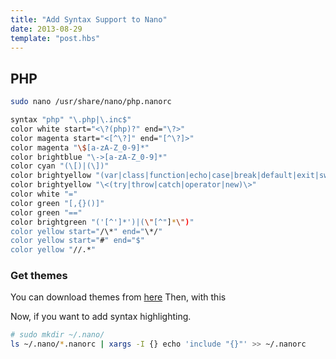```yaml
---
title: "Add Syntax Support to Nano"
date: 2013-08-29
template: "post.hbs"
---
```


## PHP

```bash
sudo nano /usr/share/nano/php.nanorc
```

```bash
syntax "php" "\.php|\.inc$"
color white start="<\?(php)?" end="\?>"
color magenta start="<[^\?]" end="[^\?]>"
color magenta "\$[a-zA-Z_0-9]*"
color brightblue "\->[a-zA-Z_0-9]*"
color cyan "(\[)|(\])"
color brightyellow "(var|class|function|echo|case|break|default|exit|switch|if|else|elseif|@|while|return|public|private|proteted|static)\s"
color brightyellow "\<(try|throw|catch|operator|new)\>"
color white "="
color green "[,{}()]"
color green "=="
color brightgreen "('[^']*')|(\"[^"]*\")"
color yellow start="/\*" end="\*/"
color yellow start="#" end="$"
color yellow "//.*"
```

### Get themes
You can download themes from [here](https://github.com/scopatz/nanorc)
Then, with this

Now, if you want to add syntax highlighting.

```bash
# sudo mkdir ~/.nano/
ls ~/.nano/*.nanorc | xargs -I {} echo 'include "{}"' >> ~/.nanorc
```
